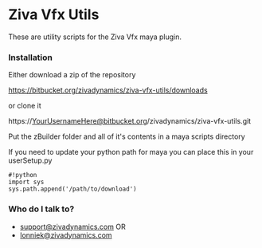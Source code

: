 # Ziva Vfx Utils #

These are utility scripts for the Ziva Vfx maya plugin.


### Installation ###
Either download a zip of the repository

https://bitbucket.org/zivadynamics/ziva-vfx-utils/downloads

or clone it


https://YourUsernameHere@bitbucket.org/zivadynamics/ziva-vfx-utils.git



Put the zBuilder folder and all of it's contents in a maya scripts directory

If you need to update your python path for maya you can place this in your userSetup.py


```
#!python
import sys
sys.path.append('/path/to/download')

```



### Who do I talk to? ###

* support@zivadynamics.com OR
* lonniek@zivadynamics.com